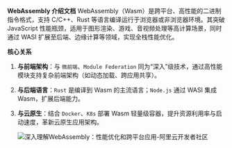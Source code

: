 **WebAssembly 介绍文档**
	WebAssembly（Wasm）是跨平台、高性能的二进制指令格式，支持 C/C++、Rust 等语言编译运行于浏览器或非浏览器环境。其突破 JavaScript 性能瓶颈，适用于图形渲染、游戏、音视频处理等高计算场景，同时通过 WASI 扩展至后端、边缘计算等领域，实现全栈性能优化。

**核心关系**

1. **与前端架构**：与 `微前端`、`Module Federation` 同为“深入”级技术，通过高性能模块支持复杂前端架构（如动态加载、跨应用共享）。

2. **与后端语言**：`Rust` 是编译到 Wasm 的主流语言；`Node.js` 通过 WASI 集成 Wasm，扩展后端能力。

3. **与云原生**：结合 `Docker`、`K8s` 部署 Wasm 轻量级容器，提升资源利用率与启动速度，革新云原生应用架构。

   ![深入理解WebAssembly：性能优化和跨平台应用-阿里云开发者社区](https://tse1-mm.cn.bing.net/th/id/OIP-C.UY_U9tKVIVdthldzXck-KwHaEO?rs=1&pid=ImgDetMain)